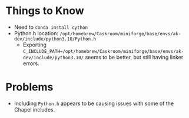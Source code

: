 # Things to Know
- Need to `conda install cython`
- Python.h location: `/opt/homebrew/Caskroom/miniforge/base/envs/ak-dev/include/python3.10/Python.h`
    - Exporting `C_INCLUDE_PATH=/opt/homebrew/Caskroom/miniforge/base/envs/ak-dev/include/python3.10/` seems to be better, but still having linker errors.

# Problems
- Including `Python.h` appears to be causing issues with some of the Chapel includes. 